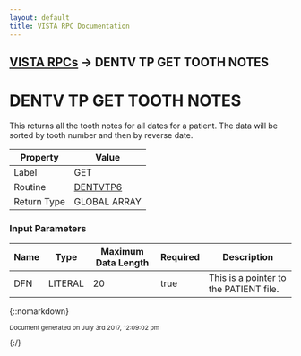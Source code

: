 ```yaml
---
layout: default
title: VISTA RPC Documentation
---
```


## [VISTA RPCs](TableOfContents) &#8594; DENTV TP GET TOOTH NOTES
# DENTV TP GET TOOTH NOTES

This returns all the tooth notes for all dates for a patient.  The data will be sorted by tooth number and then by reverse date.

Property | Value
--- | ---
Label | GET
Routine | [DENTVTP6](http://code.osehra.org/dox/Routine_DENTVTP6_source.html)
Return Type | GLOBAL ARRAY


### Input Parameters

Name | Type | Maximum Data Length | Required | Description
--- | --- | --- | --- | ---
DFN | LITERAL | 20 | true | This is a pointer to the PATIENT file.



{::nomarkdown} <br/><p style="font-size: 11px">Document generated on July 3rd 2017, 12:09:02 pm</p>{:/}